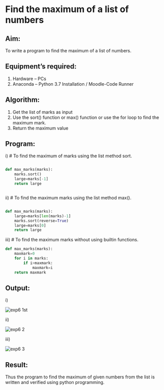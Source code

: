 # Find the maximum of a list of numbers
## Aim:
To write a program to find the maximum of a list of numbers.
## Equipment’s required:
1.	Hardware – PCs
2.	Anaconda – Python 3.7 Installation / Moodle-Code Runner
## Algorithm:
1.	Get the list of marks as input
2.	Use the sort() function or max() function or use the for loop to find the maximum mark.
3.	Return the maximum value

## Program:

i)	# To find the maximum of marks using the list method sort.
```Python

def max_marks(marks):
    marks.sort()
    large=marks[-1]
    return large



```

ii)	# To find the maximum marks using the list method max().
```Python

def max_marks(marks):
    large=marks[len(marks)-1]
    marks.sort(reverse=True)
    large=marks[0]
    return large

```

iii) # To find the maximum marks without using builtin functions.
```Python
def max_marks(marks):
    maxmark=0
    for i in marks:
        if i>maxmark:
            maxmark=i
    return maxmark


```



## Output:

i)


![exp6 1st](https://github.com/Janani23014108/FindMaximum/assets/146822085/5de03190-ca70-4036-8b7d-613a25623fbb)

ii)


![exp6 2](https://github.com/Janani23014108/FindMaximum/assets/146822085/d6fe1620-e2ad-4e5f-9fa1-dc4f4f6cc91a)



iii)




![exp6 3](https://github.com/Janani23014108/FindMaximum/assets/146822085/86f013ef-e48b-4638-8f57-a79d1320fbb1)






## Result:
Thus the program to find the maximum of given numbers from the list is written and verified using python programming.
